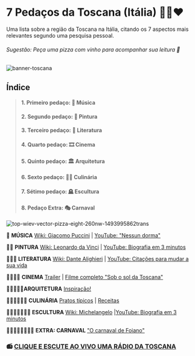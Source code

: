 
# 7 Pedaços da Toscana (Itália) :green_heart::white_heart::heart:

Uma lista sobre a região da Toscana na Itália, citando os 7 aspectos mais relevantes segundo uma pesquisa pessoal.

###### <em> Sugestão: Peça uma pizza com vinho para acompanhar sua leitura 🍷 </em>


![banner-toscana](https://user-images.githubusercontent.com/98847250/169171953-330fad5d-233f-4a2c-8952-125dcafb2c9c.png)

## __Índice__
> #### 1. Primeiro pedaço: :musical_note: Música
> #### 2. Segundo pedaço: :art: Pintura
> #### 3. Terceiro pedaço: :book: Literatura
> #### 4. Quarto pedaço: :film_strip: Cinema
> #### 5. Quinto pedaço: :classical_building: Arquitetura
> #### 6. Sexto pedaço: :woman_cook: Culinária
> #### 7. Sétimo pedaço: :headstone: Escultura
> #### 8. Pedaço Extra: :performing_arts: Carnaval

![top-wiev-vector-pizza-eight-260nw-1493995862trans](https://user-images.githubusercontent.com/98847250/169176413-a0a00983-855b-4a77-8bcd-5430f2e94eaf.png)

:pizza: __MÚSICA__ [Wiki: Giacomo Puccini](shorturl.at/diqF2) | [YouTube: "Nessun dorma"](shorturl.at/dijJ4)

:pizza::pizza: __PINTURA__ [Wiki: Leonardo da Vinci](shorturl.at/ioHQX) | [YouTube: Biografia em 3 minutos](shorturl.at/lyPX4)

:pizza::pizza::pizza: __LITERATURA__ [Wiki: Dante Alighieri](shorturl.at/oFM05) | [YouTube: Citações para mudar a sua vida](shorturl.at/hzJY8)

:pizza::pizza::pizza::pizza: __CINEMA__ [Trailer](shorturl.at/lwxQZ) | [Filme completo "Sob o sol da Toscana"](shorturl.at/vOV39)

:pizza::pizza::pizza::pizza::pizza:__ARQUITETURA__ [Inspiração!](shorturl.at/lADHL)

:pizza::pizza::pizza::pizza::pizza::pizza:  __CULINÁRIA__ [Pratos típicos](shorturl.at/hnF01) | [Receitas](shorturl.at/chnsB)

:pizza::pizza::pizza::pizza::pizza::pizza::pizza: __ESCULTURA__ [Wiki: Michelangelo](shorturl.at/joEMZ) |[YouTube: Biografia em 3 minutos](shorturl.at/vyKLS)

:pizza::pizza::pizza::pizza::pizza::pizza::pizza::pizza: __EXTRA: CARNAVAL__ ["O carnaval de Foiano"](shorturl.at/dpyC1)

 
### :radio: [CLIQUE E ESCUTE AO VIVO UMA RÁDIO DA TOSCANA](http://www.radios.com.br/play/133264)

